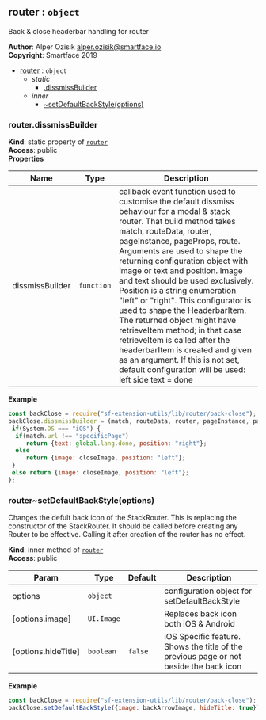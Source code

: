 <a name="module_router"></a>

## router : <code>object</code>
Back & close headerbar handling for router

**Author**: Alper Ozisik <alper.ozisik@smartface.io>  
**Copyright**: Smartface 2019  

* [router](#module_router) : <code>object</code>
    * _static_
        * [.dissmissBuilder](#module_router.dissmissBuilder)
    * _inner_
        * [~setDefaultBackStyle(options)](#module_router..setDefaultBackStyle)

<a name="module_router.dissmissBuilder"></a>

### router.dissmissBuilder
**Kind**: static property of [<code>router</code>](#module_router)  
**Access**: public  
**Properties**

| Name | Type | Description |
| --- | --- | --- |
| dissmissBuilder | <code>function</code> | callback event function used to customise the default dissmiss behaviour for a modal & stack router. That build method takes match, routeData, router, pageInstance, pageProps, route. Arguments are used to shape the returning configuration object with image or text and position. Image and text should be used exclusively. Position is a string enumeration "left" or "right". This configurator is used to shape the HeaderbarItem. The returned object might have retrieveItem method; in that case retrieveItem is called after the headerbarItem is created and given as an argument. If this is not set, default configuration will be used: left side text = done |

**Example**  
```js
const backClose = require("sf-extension-utils/lib/router/back-close");
backClose.dissmissBuilder = (match, routeData, router, pageInstance, pageProps, route) => {
 if(System.OS === "iOS") {
  if(match.url !== "specificPage")
     return {text: global.lang.done, position: "right"};
  else
     return {image: closeImage, position: "left"};
 }
 else return {image: closeImage, position: "left"};
};
```
<a name="module_router..setDefaultBackStyle"></a>

### router~setDefaultBackStyle(options)
Changes the defult back icon of the StackRouter. This is replacing the constructor of the StackRouter. It should be called before creating any Router to be effective. Calling it after creation of the router has no effect.

**Kind**: inner method of [<code>router</code>](#module_router)  
**Access**: public  

| Param | Type | Default | Description |
| --- | --- | --- | --- |
| options | <code>object</code> |  | configuration object for setDefaultBackStyle |
| [options.image] | <code>UI.Image</code> |  | Replaces back icon both iOS & Android |
| [options.hideTitle] | <code>boolean</code> | <code>false</code> | iOS Specific feature. Shows the title of the previous page or not beside the back icon |

**Example**  
```js
const backClose = require("sf-extension-utils/lib/router/back-close");
backClose.setDefaultBackStyle({image: backArrowImage, hideTitle: true});
```

